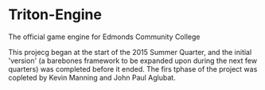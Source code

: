 # Triton-Engine
The official game engine for Edmonds Community College

This projecg began at the start of the 2015 Summer Quarter, and the initial 'version' (a barebones framework to be expanded upon during the next few quarters) was completed before it ended. The firs tphase of the project was copleted by Kevin Manning and John Paul Aglubat.
